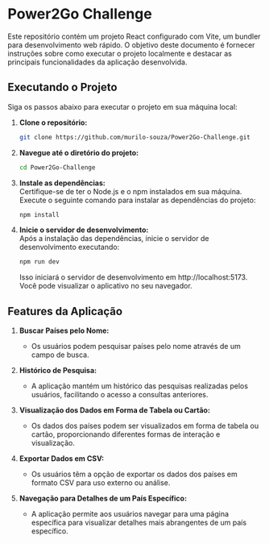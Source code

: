 # Power2Go Challenge

Este repositório contém um projeto React configurado com Vite, um bundler para desenvolvimento web rápido. O objetivo deste documento é fornecer instruções sobre como executar o projeto localmente e destacar as principais funcionalidades da aplicação desenvolvida.

## Executando o Projeto

Siga os passos abaixo para executar o projeto em sua máquina local:

1. **Clone o repositório:**
   ```bash
   git clone https://github.com/murilo-souza/Power2Go-Challenge.git
   
2. **Navegue até o diretório do projeto:**
   ```bash
   cd Power2Go-Challenge
   
3. **Instale as dependências:**
    <br/>
    Certifique-se de ter o Node.js e o npm instalados em sua máquina. Execute o seguinte comando para instalar as dependências do projeto:
    <br/>
   ```bash
   npm install
   
4. **Inicie o servidor de desenvolvimento:**
   <br/>
   Após a instalação das dependências, inicie o servidor de desenvolvimento executando:
   <br/>
   ```bash
   npm run dev
   ```
   Isso iniciará o servidor de desenvolvimento em http://localhost:5173. Você pode visualizar o aplicativo no seu navegador.

## Features da Aplicação

1. **Buscar Países pelo Nome:**
   - Os usuários podem pesquisar países pelo nome através de um campo de busca.

2. **Histórico de Pesquisa:**
   - A aplicação mantém um histórico das pesquisas realizadas pelos usuários, facilitando o acesso a consultas anteriores.

3. **Visualização dos Dados em Forma de Tabela ou Cartão:**
   - Os dados dos países podem ser visualizados em forma de tabela ou cartão, proporcionando diferentes formas de interação e visualização.

4. **Exportar Dados em CSV:**
   - Os usuários têm a opção de exportar os dados dos países em formato CSV para uso externo ou análise.

5. **Navegação para Detalhes de um País Específico:**
   - A aplicação permite aos usuários navegar para uma página específica para visualizar detalhes mais abrangentes de um país específico.

   
